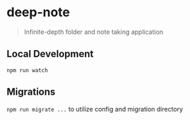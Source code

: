# deep-note
> Infinite-depth folder and note taking application


## Local Development
`npm run watch`

## Migrations
`npm run migrate ...` to utilize config and migration directory 